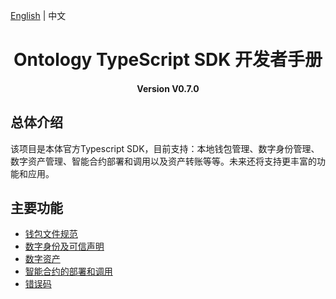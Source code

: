 [English](../en/README.md) | 中文

<h1 align="center">Ontology TypeScript SDK 开发者手册</h1>
<h4 align="center">Version V0.7.0 </h4>

## 总体介绍

该项目是本体官方Typescript SDK，目前支持：本地钱包管理、数字身份管理、数字资产管理、智能合约部署和调用以及资产转账等等。未来还将支持更丰富的功能和应用。


## 主要功能


- [钱包文件规范](Wallet_File_Specification.md)
- [数字身份及可信声明](identity_claim.md)
- [数字资产](asset.md)
- [智能合约的部署和调用](smart_contract.md)
- [错误码](errorcode.md)

